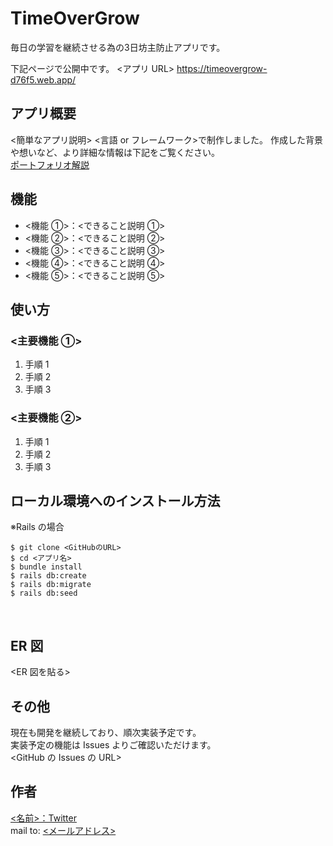 # TimeOverGrow

毎日の学習を継続させる為の3日坊主防止アプリです。

下記ページで公開中です。
<アプリ URL>
https://timeovergrow-d76f5.web.app/

## アプリ概要

<簡単なアプリ説明>
<言語 or フレームワーク>で制作しました。
​
作成した背景や想いなど、より詳細な情報は下記をご覧ください。  
[ポートフォリオ解説](解説記事のURL)
​

## 機能

- <機能 ①>：<できること説明 ①>
- <機能 ②>：<できること説明 ②>
- <機能 ③>：<できること説明 ③>
- <機能 ④>：<できること説明 ④>
- <機能 ⑤>：<できること説明 ⑤>

## 使い方

### <主要機能 ①>

1. 手順 1
2. 手順 2
3. 手順 3

### <主要機能 ②>

1. 手順 1
2. 手順 2
3. 手順 3
   ​

## ローカル環境へのインストール方法

※Rails の場合

```
$ git clone <GitHubのURL>
$ cd <アプリ名>
$ bundle install
$ rails db:create
$ rails db:migrate
$ rails db:seed
```

​

## ER 図

<ER 図を貼る>
​

## その他

現在も開発を継続しており、順次実装予定です。  
実装予定の機能は Issues よりご確認いただけます。  
<GitHub の Issues の URL>
​

## 作者

[<名前>：Twitter](TwitterURL)  
mail to: [<メールアドレス>](メールアドレス)

